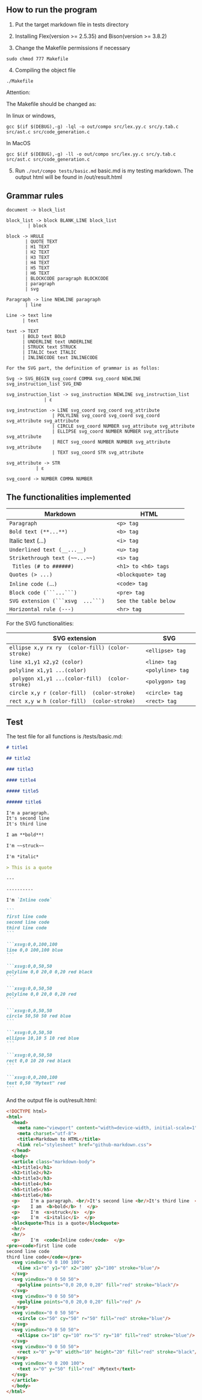 ## How to run the program
1. Put the target markdown file in tests directory

2. Installing Flex(version >= 2.5.35) and Bison(version >= 3.8.2)

3. Change the Makefile permissions if necessary
  ```
  sudo chmod 777 Makefile
  ```

4. Compiling the object file

  ```
  ./Makefile
  ```

  Attention:

  The Makefile should be changed as: 

  In linux or windows,

  `gcc $(if $(DEBUG),-g) -lql -o out/compo src/lex.yy.c src/y.tab.c src/ast.c src/code_generation.c` 

  In MacOS

  `gcc $(if $(DEBUG),-g) -ll -o out/compo src/lex.yy.c src/y.tab.c src/ast.c src/code_generation.c`

5. Run `./out/compo tests/basic.md` basic.md is my testing markdown. The output html will be found in /out/result.html 

## Grammar rules
```
document -> block_list

block_list -> block BLANK_LINE block_list
	    | block

block -> HRULE
       | QUOTE TEXT
       | H1 TEXT
       | H2 TEXT
       | H3 TEXT
       | H4 TEXT
       | H5 TEXT
       | H6 TEXT
       | BLOCKCODE paragraph BLOCKCODE
       | paragraph
       | svg

Paragraph -> line NEWLINE paragraph 
	   | line

Line -> text line
      | text

text -> TEXT
      | BOLD text BOLD
      | UNDERLINE text UNDERLINE
      | STRUCK text STRUCK
      | ITALIC text ITALIC
      | INLINECODE text INLINECODE
		
For the SVG part, the definition of grammar is as follos:

Svg -> SVG_BEGIN svg_coord COMMA svg_coord NEWLINE svg_instruction_list SVG_END

svg_instruction_list -> svg_instruction NEWLINE svg_instruction_list 
		      | ε

svg_instruction -> LINE svg_coord svg_coord svg_attribute
                 | POLYLINE svg_coord svg_coord svg_coord svg_attribute svg_attribute
                 | CIRCLE svg_coord NUMBER svg_attribute svg_attribute
                 | ELLIPSE svg_coord NUMBER NUMBER svg_attribute svg_attribute
                 | RECT svg_coord NUMBER NUMBER svg_attribute svg_attribute
                 | TEXT svg_coord STR svg_attribute
			
svg_attribute -> STR 
	       | ε

svg_coord -> NUMBER COMMA NUMBER
```

## The functionalities implemented

| Markdown                            | HTML                    |
| ----------------------------------- | ----------------------- |
| ` Paragraph  `                      | `<p> tag  `             |
| `Bold text (**...**) `              | ` <b> tag  `            |
| Italic text (*...*)                 | ` <i> tag  `            |
| `Underlined text (__...__)  `       | ` <u> tag  `            |
| `Strikethrough text (~~...~~)  `    | `<s> tag `              |
| `  Titles (# to ######)  `          | `<h1> to <h6> tags  `   |
| ` Quotes (> ...)  `                 | ` <blockquote> tag  `   |
| `Inline code (`...`) `              | ` <code> tag  `         |
| `Block code (```...```)  `          | `<pre> tag  `           |
| `SVG extension (```xsvg  ...```)  ` | `See the table below  ` |
| `Horizontal rule (---)  `           | `<hr> tag`              |

For the SVG functionalities:

| SVG extension                                       | SVG                |
| --------------------------------------------------- | ------------------ |
| ` ellipse x,y rx ry  (color-fill) (color-stroke) `  | `<ellipse> tag  `  |
| `line x1,y1 x2,y2 (color)  `                        | `<line> tag  `     |
| `polyline x1,y1 ...(color)  `                       | `<polyline> tag  ` |
| `  polygon x1,y1 ...(color-fill)  (color-stroke)  ` | `<polygon> tag  `  |
| `circle x,y r (color-fill)  (color-stroke)  `       | `<circle> tag  `   |
| `rect x,y w h (color-fill)  (color-stroke)  `       | `<rect> tag  `     |

## **Test**

The test file for all functions is /tests/basic.md:

````markdown
# title1

## title2

### title3

#### title4

##### title5

###### title6

I'm a paragraph.
It's second line
It's third line

I am **bold**!

I'm ~~struck~~

I'm *italic*

> This is a quote

---

----------

I'm `Inline code`

```
first line code
second line code
third line code
```

```xsvg:0,0,100,100 
line 0,0 100,100 blue 
```

```xsvg:0,0,50,50
polyline 0,0 20,0 0,20 red black
```

```xsvg:0,0,50,50
polyline 0,0 20,0 0,20 red
```

```xsvg:0,0,50,50
circle 50,50 50 red blue
```

```xsvg:0,0,50,50
ellipse 10,10 5 10 red blue
```
  
```xsvg:0,0,50,50
rect 0,0 10 20 red black
```
  
```xsvg:0,0,200,100
text 0,50 "Mytext" red
```
````

And the output file is out/result.html:

```html
<!DOCTYPE html>
<html>
  <head>
    <meta name="viewport" content="width=device-width, initial-scale=1">
    <meta charset="utf-8">
    <title>Markdown to HTML</title>
    <link rel="stylesheet" href="github-markdown.css">
  </head>
  <body>
  <article class="markdown-body">
  <h1>title1</h1>
  <h2>title2</h2>
  <h3>title3</h3>
  <h4>title4</h4>
  <h5>title5</h5>
  <h6>title6</h6>
  <p>    I'm a paragraph. <br/>It's second line <br/>It's third line  </p>
  <p>    I am  <b>bold</b> !  </p>
  <p>    I'm  <s>struck</s>  </p>
  <p>    I'm  <i>italic</i>  </p>
  <blockquote>This is a quote</blockquote>
  <hr/>
  <hr/>
  <p>    I'm  <code>Inline code</code>  </p>
<pre><code>first line code
second line code
third line code</code></pre>
  <svg viewBox="0 0 100 100">
    <line x1="0" y1="0" x2="100" y2="100" stroke="blue"/>
  </svg>
  <svg viewBox="0 0 50 50">
    <polyline points="0,0 20,0 0,20" fill="red" stroke="black"/> 
  </svg>
  <svg viewBox="0 0 50 50">
    <polyline points="0,0 20,0 0,20" fill="red" /> 
  </svg>
  <svg viewBox="0 0 50 50">
    <circle cx="50" cy="50" r="50" fill="red" stroke="blue"/> 
  </svg>
  <svg viewBox="0 0 50 50">
    <ellipse cx="10" cy="10" rx="5" ry="10" fill="red" stroke="blue"/> 
  </svg>
  <svg viewBox="0 0 50 50">
    <rect x="0" y="0" width="10" height="20" fill="red" stroke="black"/> 
  </svg>
  <svg viewBox="0 0 200 100">
    <text x="0" y="50" fill="red" >Mytext</text>
  </svg>
  </article>
  </body>
</html>
```
